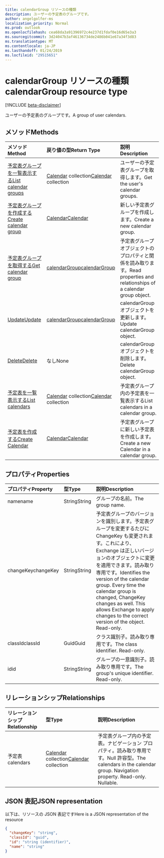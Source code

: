 ```yaml
---
title: calendarGroup リソースの種類
description: ユーザーの予定表のグループです。
author: angelgolfer-ms
localization_priority: Normal
ms.prod: outlook
ms.openlocfilehash: cea68da3a91396972c4e237d1fdaf0e16d65e3a3
ms.sourcegitcommit: 3d24047b3af46136734de2486b041e67a34f3d83
ms.translationtype: MT
ms.contentlocale: ja-JP
ms.lasthandoff: 01/24/2019
ms.locfileid: "29515651"
---
```

# <a name="calendargroup-resource-type"></a><span data-ttu-id="4ae3c-103">calendarGroup リソースの種類</span><span class="sxs-lookup"><span data-stu-id="4ae3c-103">calendarGroup resource type</span></span>

[!INCLUDE [beta-disclaimer](../../includes/beta-disclaimer.md)]

<span data-ttu-id="4ae3c-104">ユーザーの予定表のグループです。</span><span class="sxs-lookup"><span data-stu-id="4ae3c-104">A group of user calendars.</span></span>

## <a name="methods"></a><span data-ttu-id="4ae3c-105">メソッド</span><span class="sxs-lookup"><span data-stu-id="4ae3c-105">Methods</span></span>

| <span data-ttu-id="4ae3c-106">メソッド</span><span class="sxs-lookup"><span data-stu-id="4ae3c-106">Method</span></span>                                                      | <span data-ttu-id="4ae3c-107">戻り値の型</span><span class="sxs-lookup"><span data-stu-id="4ae3c-107">Return Type</span></span>                        | <span data-ttu-id="4ae3c-108">説明</span><span class="sxs-lookup"><span data-stu-id="4ae3c-108">Description</span></span>                                                   |
| :---------------------------------------------------------- | :--------------------------------- | :------------------------------------------------------------ |
| [<span data-ttu-id="4ae3c-109">予定表グループを一覧表示する</span><span class="sxs-lookup"><span data-stu-id="4ae3c-109">List calendar groups</span></span>](../api/user-list-calendargroups.md)  | <span data-ttu-id="4ae3c-110">[Calendar](calendar.md) collection</span><span class="sxs-lookup"><span data-stu-id="4ae3c-110">[Calendar](calendar.md) collection</span></span> | <span data-ttu-id="4ae3c-111">ユーザーの予定表グループを取得します。</span><span class="sxs-lookup"><span data-stu-id="4ae3c-111">Get the user's calendar groups.</span></span>                               |
| [<span data-ttu-id="4ae3c-112">予定表グループを作成する</span><span class="sxs-lookup"><span data-stu-id="4ae3c-112">Create calendar group</span></span>](../api/user-post-calendargroups.md) | [<span data-ttu-id="4ae3c-113">Calendar</span><span class="sxs-lookup"><span data-stu-id="4ae3c-113">Calendar</span></span>](calendar.md)            | <span data-ttu-id="4ae3c-114">新しい予定表グループを作成します。</span><span class="sxs-lookup"><span data-stu-id="4ae3c-114">Create a new calendar group.</span></span>                                  |
| [<span data-ttu-id="4ae3c-115">予定表グループを取得する</span><span class="sxs-lookup"><span data-stu-id="4ae3c-115">Get calendar group</span></span>](../api/calendargroup-get.md)           | [<span data-ttu-id="4ae3c-116">calendarGroup</span><span class="sxs-lookup"><span data-stu-id="4ae3c-116">calendarGroup</span></span>](calendargroup.md)  | <span data-ttu-id="4ae3c-117">予定表グループ オブジェクトのプロパティと関係を読み取ります。</span><span class="sxs-lookup"><span data-stu-id="4ae3c-117">Read properties and relationships of a calendar group object.</span></span> |
| [<span data-ttu-id="4ae3c-118">Update</span><span class="sxs-lookup"><span data-stu-id="4ae3c-118">Update</span></span>](../api/calendargroup-update.md)                    | [<span data-ttu-id="4ae3c-119">calendarGroup</span><span class="sxs-lookup"><span data-stu-id="4ae3c-119">calendarGroup</span></span>](calendargroup.md)  | <span data-ttu-id="4ae3c-120">calendarGroup オブジェクトを更新します。</span><span class="sxs-lookup"><span data-stu-id="4ae3c-120">Update calendarGroup object.</span></span>                                  |
| [<span data-ttu-id="4ae3c-121">Delete</span><span class="sxs-lookup"><span data-stu-id="4ae3c-121">Delete</span></span>](../api/calendargroup-delete.md)                    | <span data-ttu-id="4ae3c-122">なし</span><span class="sxs-lookup"><span data-stu-id="4ae3c-122">None</span></span>                               | <span data-ttu-id="4ae3c-123">calendarGroup オブジェクトを削除します。</span><span class="sxs-lookup"><span data-stu-id="4ae3c-123">Delete calendarGroup object.</span></span>                                  |
| [<span data-ttu-id="4ae3c-124">予定表を一覧表示する</span><span class="sxs-lookup"><span data-stu-id="4ae3c-124">List calendars</span></span>](../api/calendargroup-list-calendars.md)    | <span data-ttu-id="4ae3c-125">[Calendar](calendar.md) collection</span><span class="sxs-lookup"><span data-stu-id="4ae3c-125">[Calendar](calendar.md) collection</span></span> | <span data-ttu-id="4ae3c-126">予定表グループ内の予定表を一覧表示する</span><span class="sxs-lookup"><span data-stu-id="4ae3c-126">List calendars in a calendar group.</span></span>                           |
| [<span data-ttu-id="4ae3c-127">予定表を作成する</span><span class="sxs-lookup"><span data-stu-id="4ae3c-127">Create Calendar</span></span>](../api/calendargroup-post-calendars.md)   | [<span data-ttu-id="4ae3c-128">Calendar</span><span class="sxs-lookup"><span data-stu-id="4ae3c-128">Calendar</span></span>](calendar.md)            | <span data-ttu-id="4ae3c-129">予定表グループに新しい予定表を作成します。</span><span class="sxs-lookup"><span data-stu-id="4ae3c-129">Create a new Calendar in a calendar group.</span></span>                    |

## <a name="properties"></a><span data-ttu-id="4ae3c-130">プロパティ</span><span class="sxs-lookup"><span data-stu-id="4ae3c-130">Properties</span></span>

| <span data-ttu-id="4ae3c-131">プロパティ</span><span class="sxs-lookup"><span data-stu-id="4ae3c-131">Property</span></span>  | <span data-ttu-id="4ae3c-132">型</span><span class="sxs-lookup"><span data-stu-id="4ae3c-132">Type</span></span>   | <span data-ttu-id="4ae3c-133">説明</span><span class="sxs-lookup"><span data-stu-id="4ae3c-133">Description</span></span>                                                                                                                                                                                               |
| :-------- | :----- | :-------------------------------------------------------------------------------------------------------------------------------------------------------------------------------------------------------- |
| <span data-ttu-id="4ae3c-134">name</span><span class="sxs-lookup"><span data-stu-id="4ae3c-134">name</span></span>      | <span data-ttu-id="4ae3c-135">String</span><span class="sxs-lookup"><span data-stu-id="4ae3c-135">String</span></span> | <span data-ttu-id="4ae3c-136">グループの名前。</span><span class="sxs-lookup"><span data-stu-id="4ae3c-136">The group name.</span></span>                                                                                                                                                                                           |
| <span data-ttu-id="4ae3c-137">changeKey</span><span class="sxs-lookup"><span data-stu-id="4ae3c-137">changeKey</span></span> | <span data-ttu-id="4ae3c-138">String</span><span class="sxs-lookup"><span data-stu-id="4ae3c-138">String</span></span> | <span data-ttu-id="4ae3c-p101">予定表グループのバージョンを識別します。予定表グループを変更するたびに ChangeKey も変更されます。これにより、Exchange は正しいバージョンのオブジェクトに変更を適用できます。読み取り専用です。</span><span class="sxs-lookup"><span data-stu-id="4ae3c-p101">Identifies the version of the calendar group. Every time the calendar group is changed, ChangeKey changes as well. This allows Exchange to apply changes to the correct version of the object. Read-only.</span></span> |
| <span data-ttu-id="4ae3c-143">classId</span><span class="sxs-lookup"><span data-stu-id="4ae3c-143">classId</span></span>   | <span data-ttu-id="4ae3c-144">Guid</span><span class="sxs-lookup"><span data-stu-id="4ae3c-144">Guid</span></span>   | <span data-ttu-id="4ae3c-p102">クラス識別子。読み取り専用です。</span><span class="sxs-lookup"><span data-stu-id="4ae3c-p102">The class identifier. Read-only.</span></span>                                                                                                                                                                          |
| <span data-ttu-id="4ae3c-147">id</span><span class="sxs-lookup"><span data-stu-id="4ae3c-147">id</span></span>        | <span data-ttu-id="4ae3c-148">String</span><span class="sxs-lookup"><span data-stu-id="4ae3c-148">String</span></span> | <span data-ttu-id="4ae3c-p103">グループの一意識別子。読み取り専用です。</span><span class="sxs-lookup"><span data-stu-id="4ae3c-p103">The group's unique identifier. Read-only.</span></span>                                                                                                                                                                 |

## <a name="relationships"></a><span data-ttu-id="4ae3c-151">リレーションシップ</span><span class="sxs-lookup"><span data-stu-id="4ae3c-151">Relationships</span></span>

| <span data-ttu-id="4ae3c-152">リレーションシップ</span><span class="sxs-lookup"><span data-stu-id="4ae3c-152">Relationship</span></span> | <span data-ttu-id="4ae3c-153">型</span><span class="sxs-lookup"><span data-stu-id="4ae3c-153">Type</span></span>                               | <span data-ttu-id="4ae3c-154">説明</span><span class="sxs-lookup"><span data-stu-id="4ae3c-154">Description</span></span>                                                                    |
| :----------- | :--------------------------------- | :----------------------------------------------------------------------------- |
| <span data-ttu-id="4ae3c-155">予定表</span><span class="sxs-lookup"><span data-stu-id="4ae3c-155">calendars</span></span>    | <span data-ttu-id="4ae3c-156">[Calendar](calendar.md) collection</span><span class="sxs-lookup"><span data-stu-id="4ae3c-156">[Calendar](calendar.md) collection</span></span> | <span data-ttu-id="4ae3c-p104">予定表グループ内の予定表。ナビゲーション プロパティ。読み取り専用です。Null 許容型。</span><span class="sxs-lookup"><span data-stu-id="4ae3c-p104">The calendars in the calendar group. Navigation property. Read-only. Nullable.</span></span> |

## <a name="json-representation"></a><span data-ttu-id="4ae3c-161">JSON 表記</span><span class="sxs-lookup"><span data-stu-id="4ae3c-161">JSON representation</span></span>

<span data-ttu-id="4ae3c-162">以下は、リソースの JSON 表記です</span><span class="sxs-lookup"><span data-stu-id="4ae3c-162">Here is a JSON representation of the resource</span></span>

<!-- {
  "blockType": "resource",
  "optionalProperties": [
    "calendars"
  ],
  "keyProperty": "id",
  "@odata.type": "microsoft.graph.calendarGroup"
}-->

```json
{
  "changeKey": "string",
  "classId": "guid",
  "id": "string (identifier)",
  "name": "string"
}
```

<!-- uuid: 8fcb5dbc-d5aa-4681-8e31-b001d5168d79
2015-10-25 14:57:30 UTC -->

<!--
{
  "type": "#page.annotation",
  "description": "calendarGroup resource",
  "keywords": "",
  "section": "documentation",
  "tocPath": "",
  "suppressions": [
    "Error: /api-reference/beta/resources/calendargroup.md:\r\n      Exception processing links.\r\n    System.ArgumentException: Link Definition was null. Link text: !INCLUDE [beta-disclaimer](../../includes/beta-disclaimer.md)\r\n      at ApiDoctor.Validation.DocFile.get_LinkDestinations()\r\n      at ApiDoctor.Validation.DocSet.ValidateLinks(Boolean includeWarnings, String[] relativePathForFiles, IssueLogger issues, Boolean requireFilenameCaseMatch, Boolean printOrphanedFiles)"
  ]
}
-->
